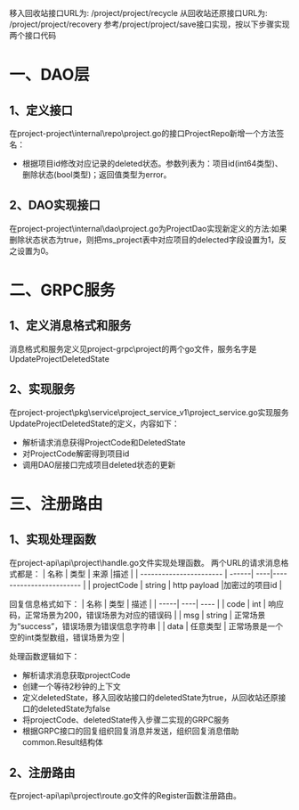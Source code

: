 移入回收站接口URL为: /project/project/recycle
从回收站还原接口URL为: /project/project/recovery
参考/project/project/save接口实现，按以下步骤实现两个接口代码

# 一、DAO层
## 1、定义接口
在project-project\internal\repo\project.go的接口ProjectRepo新增一个方法签名：
- 根据项目id修改对应记录的deleted状态。参数列表为：项目id(int64类型)、删除状态(bool类型)；返回值类型为error。

## 2、DAO实现接口
在project-project\internal\dao\project.go为ProjectDao实现新定义的方法:如果删除状态状态为true，则把ms_project表中对应项目的delected字段设置为1，反之设置为0。

# 二、GRPC服务
## 1、定义消息格式和服务
消息格式和服务定义见project-grpc\project的两个go文件，服务名字是UpdateProjectDeletedState

## 2、实现服务
在project-project\pkg\service\project_service_v1\project_service.go实现服务UpdateProjectDeletedState的定义，内容如下：
- 解析请求消息获得ProjectCode和DeletedState
- 对ProjectCode解密得到项目id
- 调用DAO层接口完成项目deleted状态的更新


# 三、注册路由

## 1、实现处理函数
在project-api\api\project\handle.go文件实现处理函数。
两个URL的请求消息格式都是：
| 名称                    | 类型   | 来源 |描述                         |
| ----------------------- | ------| ----|------------------------ |
| projectCode             | string | http payload |加密过的项目id                       |

回复信息格式如下：
| 名称 | 类型 | 描述 |
| -----| ----| ---- |
| code | int | 响应码，正常场景为200，错误场景为对应的错误码 |
| msg | string  | 正常场景为“success”，错误场景为错误信息字符串 |
| data | 任意类型 | 正常场景是一个空的int类型数组，错误场景为空 |

处理函数逻辑如下：
- 解析请求消息获取projectCode
- 创建一个等待2秒钟的上下文
- 定义deletedState，移入回收站接口的deletedState为true，从回收站还原接口的deletedState为false
- 将projectCode、deletedState传入步骤二实现的GRPC服务
- 根据GRPC接口的回复组织回复消息并发送，组织回复消息借助common.Result结构体

## 2、注册路由
在project-api\api\project\route.go文件的Register函数注册路由。




